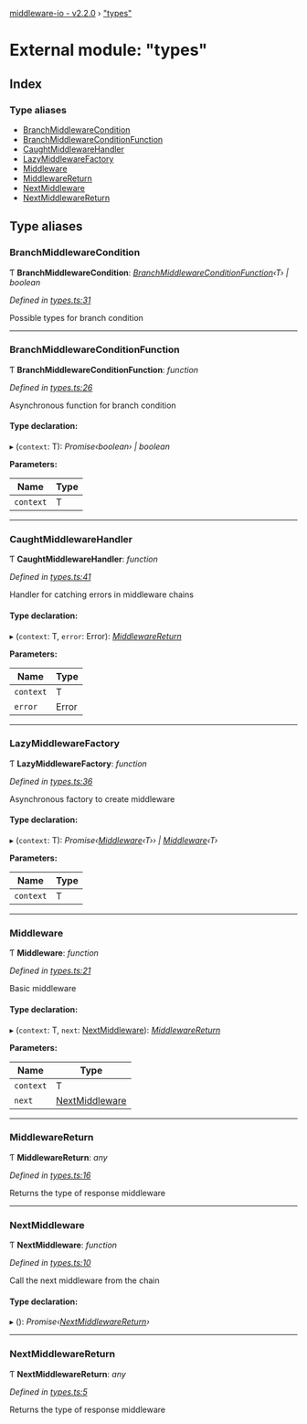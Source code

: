 [middleware-io - v2.2.0](../README.md) › ["types"](_types_.md)

# External module: "types"

## Index

### Type aliases

* [BranchMiddlewareCondition](_types_.md#branchmiddlewarecondition)
* [BranchMiddlewareConditionFunction](_types_.md#branchmiddlewareconditionfunction)
* [CaughtMiddlewareHandler](_types_.md#caughtmiddlewarehandler)
* [LazyMiddlewareFactory](_types_.md#lazymiddlewarefactory)
* [Middleware](_types_.md#middleware)
* [MiddlewareReturn](_types_.md#middlewarereturn)
* [NextMiddleware](_types_.md#nextmiddleware)
* [NextMiddlewareReturn](_types_.md#nextmiddlewarereturn)

## Type aliases

###  BranchMiddlewareCondition

Ƭ **BranchMiddlewareCondition**: *[BranchMiddlewareConditionFunction](_types_.md#branchmiddlewareconditionfunction)‹T› | boolean*

*Defined in [types.ts:31](https://github.com/negezor/middleware-io/blob/32e2b26/src/types.ts#L31)*

Possible types for branch condition

___

###  BranchMiddlewareConditionFunction

Ƭ **BranchMiddlewareConditionFunction**: *function*

*Defined in [types.ts:26](https://github.com/negezor/middleware-io/blob/32e2b26/src/types.ts#L26)*

Asynchronous function for branch condition

#### Type declaration:

▸ (`context`: T): *Promise‹boolean› | boolean*

**Parameters:**

Name | Type |
------ | ------ |
`context` | T |

___

###  CaughtMiddlewareHandler

Ƭ **CaughtMiddlewareHandler**: *function*

*Defined in [types.ts:41](https://github.com/negezor/middleware-io/blob/32e2b26/src/types.ts#L41)*

Handler for catching errors in middleware chains

#### Type declaration:

▸ (`context`: T, `error`: Error): *[MiddlewareReturn](_types_.md#middlewarereturn)*

**Parameters:**

Name | Type |
------ | ------ |
`context` | T |
`error` | Error |

___

###  LazyMiddlewareFactory

Ƭ **LazyMiddlewareFactory**: *function*

*Defined in [types.ts:36](https://github.com/negezor/middleware-io/blob/32e2b26/src/types.ts#L36)*

Asynchronous factory to create middleware

#### Type declaration:

▸ (`context`: T): *Promise‹[Middleware](_types_.md#middleware)‹T›› | [Middleware](_types_.md#middleware)‹T›*

**Parameters:**

Name | Type |
------ | ------ |
`context` | T |

___

###  Middleware

Ƭ **Middleware**: *function*

*Defined in [types.ts:21](https://github.com/negezor/middleware-io/blob/32e2b26/src/types.ts#L21)*

Basic middleware

#### Type declaration:

▸ (`context`: T, `next`: [NextMiddleware](_types_.md#nextmiddleware)): *[MiddlewareReturn](_types_.md#middlewarereturn)*

**Parameters:**

Name | Type |
------ | ------ |
`context` | T |
`next` | [NextMiddleware](_types_.md#nextmiddleware) |

___

###  MiddlewareReturn

Ƭ **MiddlewareReturn**: *any*

*Defined in [types.ts:16](https://github.com/negezor/middleware-io/blob/32e2b26/src/types.ts#L16)*

Returns the type of response middleware

___

###  NextMiddleware

Ƭ **NextMiddleware**: *function*

*Defined in [types.ts:10](https://github.com/negezor/middleware-io/blob/32e2b26/src/types.ts#L10)*

Call the next middleware from the chain

#### Type declaration:

▸ (): *Promise‹[NextMiddlewareReturn](_types_.md#nextmiddlewarereturn)›*

___

###  NextMiddlewareReturn

Ƭ **NextMiddlewareReturn**: *any*

*Defined in [types.ts:5](https://github.com/negezor/middleware-io/blob/32e2b26/src/types.ts#L5)*

Returns the type of response middleware
